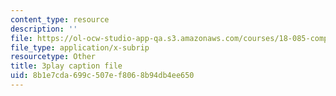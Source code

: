 ```yaml
---
content_type: resource
description: ''
file: https://ol-ocw-studio-app-qa.s3.amazonaws.com/courses/18-085-computational-science-and-engineering-i-fall-2008/8b1e7cda699c507ef8068b94db4ee650_uMdPZuT7f70.srt
file_type: application/x-subrip
resourcetype: Other
title: 3play caption file
uid: 8b1e7cda-699c-507e-f806-8b94db4ee650
---
```

